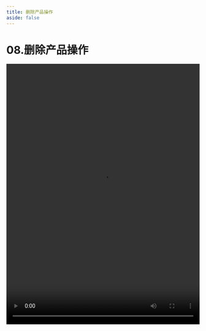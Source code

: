 ```yaml
---
title: 删除产品操作
aside: false
---
```


# 08.删除产品操作

<video autoplay src="http://qn.chinavanes.com/nodejs/module-13/08.删除产品操作.mp4" controls controlsList="nodownload" width="100%" height="680"/>

